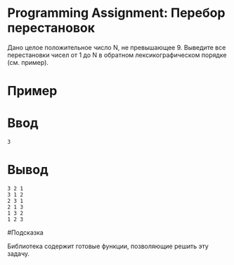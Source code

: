 # Programming Assignment: Перебор перестановок
Дано целое положительное число N, не превышающее 9. Выведите все перестановки чисел от 1 до N в обратном лексикографическом порядке (см. пример).
# Пример
# Ввод
```
3
```
# Вывод
```
3 2 1
3 1 2
2 3 1
2 1 3
1 3 2
1 2 3
```
#Подсказка

Библиотека <algorithm> содержит готовые функции, позволяющие решить эту задачу.
